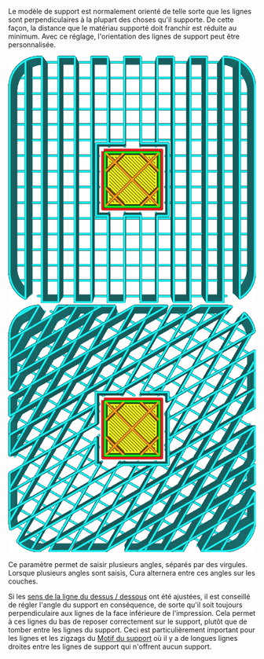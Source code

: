 Le modèle de support est normalement orienté de telle sorte que les lignes sont perpendiculaires à la plupart des choses qu'il supporte. De cette façon, la distance que le matériau supporté doit franchir est réduite au minimum. Avec ce réglage, l'orientation des lignes de support peut être personnalisée.

![Un angle de 0°](../../../articles/images/support_infill_angle_0.png)
![Alternant entre 30° et 60°](../../../articles/images/support_infill_angles.png)

Ce paramètre permet de saisir plusieurs angles, séparés par des virgules. Lorsque plusieurs angles sont saisis, Cura alternera entre ces angles sur les couches.

Si les [sens de la ligne du dessus / dessous](./skin_angles.md) ont été ajustées, il est conseillé de régler l'angle du support en conséquence, de sorte qu'il soit toujours perpendiculaire aux lignes de la face inférieure de l'impression. Cela permet à ces lignes du bas de reposer correctement sur le support, plutôt que de tomber entre les lignes du support. Ceci est particulièrement important pour les lignes et les zigzags du [Motif du support](./support_pattern.md) où il y a de longues lignes droites entre les lignes de support qui n'offrent aucun support.
